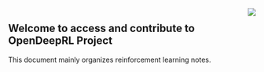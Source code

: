 <img align="right" src="https://github-readme-stats.vercel.app/api?username=neurondance&show_icons=true&icon_color=CE1D2D&text_color=718096&bg_color=ffffff&hide_title=true" /> 


## Welcome to access and contribute to **OpenDeepRL** Project
This document mainly organizes reinforcement learning notes.


